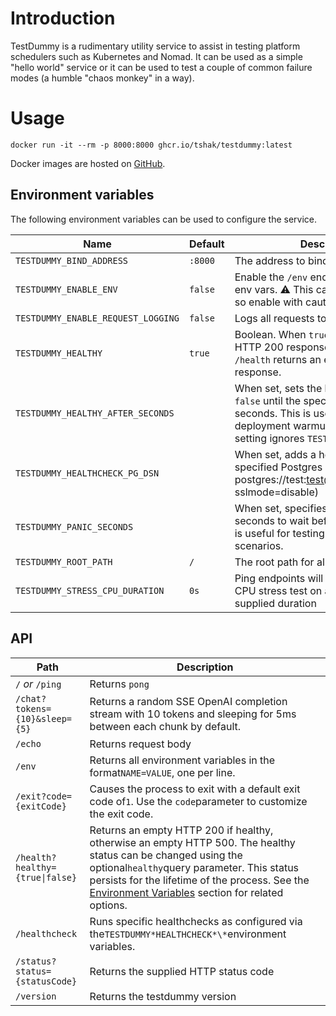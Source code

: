 # Introduction

TestDummy is a rudimentary utility service to assist in testing platform schedulers such as Kubernetes and Nomad. It can be used as a simple "hello world" service or it can be used to test a couple of common failure modes (a humble "chaos monkey" in a way).

# Usage

```
docker run -it --rm -p 8000:8000 ghcr.io/tshak/testdummy:latest
```

Docker images are hosted on [GitHub](https://github.com/tshak/testdummy/pkgs/container/testdummy).

## Environment variables

The following environment variables can be used to configure the service.

| Name                               | Default | Description                                                                                                                                                                               |
| ---------------------------------- | ------- | ----------------------------------------------------------------------------------------------------------------------------------------------------------------------------------------- |
| `TESTDUMMY_BIND_ADDRESS`           | `:8000` | The address to bind the service to                                                                                                                                                        |
| `TESTDUMMY_ENABLE_ENV`             | `false` | Enable the `/env` endpoint which dumps env vars. :warning: This can be a security risk so enable with caution                                                                             |
| `TESTDUMMY_ENABLE_REQUEST_LOGGING` | `false` | Logs all requests to stdout                                                                                                                                                               |
| `TESTDUMMY_HEALTHY`                | `true`  | Boolean. When `true` `/health` returns an HTTP 200 response. When `false` `/health` returns an empty HTTP 500 response.                                                                   |
| `TESTDUMMY_HEALTHY_AFTER_SECONDS`  |         | When set, sets the health status to `false` until the specified number of seconds. This is useful for testing post deployment warmup scenarios. This setting ignores `TESTDUMMY_HEALTHY`. |
| `TESTDUMMY_HEALTHCHECK_PG_DSN`     |         | When set, adds a health check for the specified Postgres DSN (e.g. postgres://test:test@0.0.0.0:5432/test?sslmode=disable)                                                                |
| `TESTDUMMY_PANIC_SECONDS`          |         | When set, specifies the number of seconds to wait before panicking. This is useful for testing crash recovery scenarios.                                                                  |
| `TESTDUMMY_ROOT_PATH`              | `/`     | The root path for all routes                                                                                                                                                              |
| `TESTDUMMY_STRESS_CPU_DURATION`    | `0s`    | Ping endpoints will perform a naive CPU stress test on all cores for the supplied duration                                                                                                |

## API

| Path                                           | Description                                                                                                                                                                                                                                                                                 |
| ---------------------------------------------- | ------------------------------------------------------------------------------------------------------------------------------------------------------------------------------------------------------------------------------------------------------------------------------------------- |
| `/` _or_ `/ping`                               | Returns `pong`                                                                                                                                                                                                                                                                              |
| `/chat?tokens={10}&sleep={5}`                  | Returns a random SSE OpenAI completion stream with 10 tokens and sleeping for 5ms between each chunk by default.                                                                                                                                                                            |
| `/echo`                                        | Returns request body                                                                                                                                                                                                                                                                        |
| `/env`                                         | Returns all environment variables in the format`NAME=VALUE`, one per line.                                                                                                                                                                                                                  |
| `/exit?code={exitCode}`                        | Causes the process to exit with a default exit code of`1`. Use the `code`parameter to customize the exit code.                                                                                                                                                                              |
| <code>/health?healthy={true&#124;false}</code> | Returns an empty HTTP 200 if healthy, otherwise an empty HTTP 500. The healthy status can be changed using the optional`healthy`query parameter. This status persists for the lifetime of the process. See the [Environment Variables](#environment-variables) section for related options. |
| `/healthcheck`                                 | Runs specific healthchecks as configured via the`TESTDUMMY*HEALTHCHECK*\*`environment variables.                                                                                                                                                                                            |
| `/status?status={statusCode}`                  | Returns the supplied HTTP status code                                                                                                                                                                                                                                                       |
| `/version`                                     | Returns the testdummy version                                                                                                                                                                                                                                                               |
